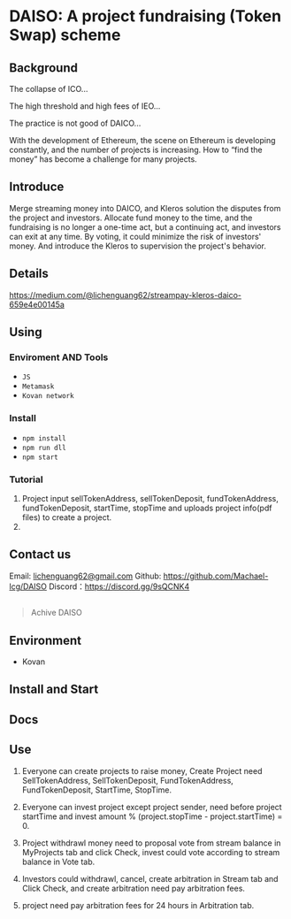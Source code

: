 # DAISO: A project fundraising (Token Swap) scheme

## Background
The collapse of ICO...

The high threshold and high fees of IEO...

The practice is not good of DAICO...

With the development of Ethereum, the scene on Ethereum is developing constantly, and the number of projects is increasing. How to “find the money” has become a challenge for many projects.

## Introduce
Merge streaming money into DAICO, and Kleros solution the disputes from the project and investors. Allocate fund money to the time, and the fundraising is no longer a one-time act, but a continuing act, and investors can exit at any time. By voting, it could minimize the risk of investors' money. And introduce the Kleros to supervision the project's behavior. 

## Details
https://medium.com/@lichenguang62/streampay-kleros-daico-659e4e00145a

## Using
### Enviroment AND Tools
- `JS`
- `Metamask`
- `Kovan network`

### Install
- `npm install`
- `npm run dll`
- `npm start`

### Tutorial
1. Project input sellTokenAddress, sellTokenDeposit, fundTokenAddress, fundTokenDeposit, startTime, stopTime and uploads project info(pdf files) to create a project.
2. 


## Contact us
Email: lichenguang62@gmail.com
Github: https://github.com/Machael-lcg/DAISO
Discord：https://discord.gg/9sQCNK4


## 
> Achive DAISO

## Environment
- Kovan

## Install and Start


## Docs


## Use
1. Everyone can create projects to raise money, Create Project need SellTokenAddress, SellTokenDeposit, FundTokenAddress, FundTokenDeposit,
StartTime, StopTime.

2. Everyone can invest project except project sender, need before project startTime and invest amount % (project.stopTime - project.startTime) = 0.

3. Project withdrawl money need to proposal vote from stream balance in MyProjects tab and click Check, invest could vote according to stream balance in Vote tab.

4. Investors could withdrawl, cancel, create arbitration in Stream tab and Click Check, and create arbitration need pay arbitration fees.

5. project need pay arbitration fees for 24 hours in Arbitration tab.

